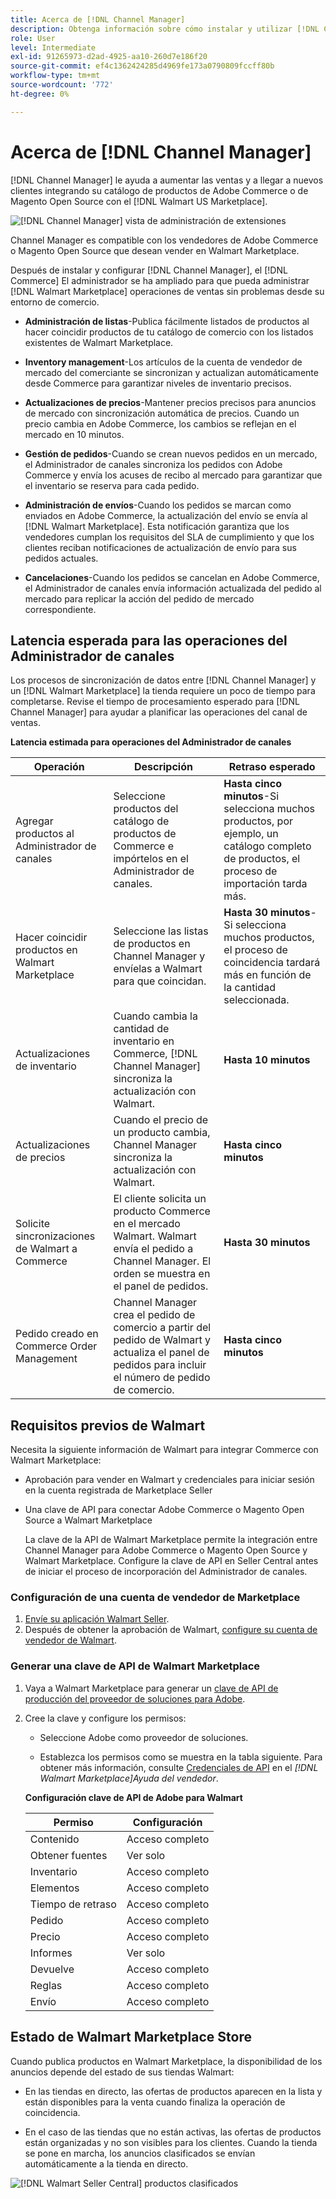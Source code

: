 ```yaml
---
title: Acerca de [!DNL Channel Manager]
description: Obtenga información sobre cómo instalar y utilizar [!DNL Channel Manager] para integrar las tiendas de Adobe Commerce y de Magento Open Source con mercados de terceros, y crear un canal de ventas para administrar las ofertas, los precios, el inventario y las ventas de Marketplace sin problemas desde el administrador de comercio.
role: User
level: Intermediate
exl-id: 91265973-d2ad-4925-aa10-260d7e186f20
source-git-commit: ef4c1362424285d4969fe173a0790809fccff80b
workflow-type: tm+mt
source-wordcount: '772'
ht-degree: 0%

---
```



# Acerca de [!DNL Channel Manager]

[!DNL Channel Manager] le ayuda a aumentar las ventas y a llegar a nuevos clientes integrando su catálogo de productos de Adobe Commerce o de Magento Open Source con el [!DNL Walmart US Marketplace].

![[!DNL Channel Manager] vista de administración de extensiones](assets/channel-manager-home.png)

Channel Manager es compatible con los vendedores de Adobe Commerce o Magento Open Source que desean vender en Walmart Marketplace.

Después de instalar y configurar [!DNL Channel Manager], el [!DNL Commerce] El administrador se ha ampliado para que pueda administrar [!DNL Walmart Marketplace] operaciones de ventas sin problemas desde su entorno de comercio.

* **Administración de listas**-Publica fácilmente listados de productos al hacer coincidir productos de tu catálogo de comercio con los listados existentes de Walmart Marketplace.

* **Inventory management**-Los artículos de la cuenta de vendedor de mercado del comerciante se sincronizan y actualizan automáticamente desde Commerce para garantizar niveles de inventario precisos.

* **Actualizaciones de precios**-Mantener precios precisos para anuncios de mercado con sincronización automática de precios. Cuando un precio cambia en Adobe Commerce, los cambios se reflejan en el mercado en 10 minutos.

* **Gestión de pedidos**-Cuando se crean nuevos pedidos en un mercado, el Administrador de canales sincroniza los pedidos con Adobe Commerce y envía los acuses de recibo al mercado para garantizar que el inventario se reserva para cada pedido.

* **Administración de envíos**-Cuando los pedidos se marcan como enviados en Adobe Commerce, la actualización del envío se envía al [!DNL Walmart Marketplace]. Esta notificación garantiza que los vendedores cumplan los requisitos del SLA de cumplimiento y que los clientes reciban notificaciones de actualización de envío para sus pedidos actuales.

* **Cancelaciones**-Cuando los pedidos se cancelan en Adobe Commerce, el Administrador de canales envía información actualizada del pedido al mercado para replicar la acción del pedido de mercado correspondiente.

## Latencia esperada para las operaciones del Administrador de canales

Los procesos de sincronización de datos entre [!DNL Channel Manager] y un [!DNL Walmart Marketplace] la tienda requiere un poco de tiempo para completarse. Revise el tiempo de procesamiento esperado para [!DNL Channel Manager] para ayudar a planificar las operaciones del canal de ventas.

**Latencia estimada para operaciones del Administrador de canales**

| **Operación** | **Descripción** | **Retraso esperado** |
|--------------------------------------------|-----------------------------------------------------------------------------------------------------------------------------------------------|------------------------------------------------------------------------------------------------------------------------------|
| Agregar productos al Administrador de canales | Seleccione productos del catálogo de productos de Commerce e impórtelos en el Administrador de canales. | **Hasta cinco minutos**-Si selecciona muchos productos, por ejemplo, un catálogo completo de productos, el proceso de importación tarda más. |
| Hacer coincidir productos en Walmart Marketplace | Seleccione las listas de productos en Channel Manager y envíelas a Walmart para que coincidan. | **Hasta 30 minutos**-Si selecciona muchos productos, el proceso de coincidencia tardará más en función de la cantidad seleccionada. |
| Actualizaciones de inventario | Cuando cambia la cantidad de inventario en Commerce, [!DNL Channel Manager] sincroniza la actualización con Walmart. | **Hasta 10 minutos** |
| Actualizaciones de precios | Cuando el precio de un producto cambia, Channel Manager sincroniza la actualización con Walmart. | **Hasta cinco minutos** |
| Solicite sincronizaciones de Walmart a Commerce | El cliente solicita un producto Commerce en el mercado Walmart. Walmart envía el pedido a Channel Manager. El orden se muestra en el panel de pedidos. | **Hasta 30 minutos** |
| Pedido creado en Commerce Order Management | Channel Manager crea el pedido de comercio a partir del pedido de Walmart y actualiza el panel de pedidos para incluir el número de pedido de comercio. | **Hasta cinco minutos** |

## Requisitos previos de Walmart

Necesita la siguiente información de Walmart para integrar Commerce con Walmart Marketplace:

* Aprobación para vender en Walmart y credenciales para iniciar sesión en la cuenta registrada de Marketplace Seller

* Una clave de API para conectar Adobe Commerce o Magento Open Source a Walmart Marketplace

   La clave de la API de Walmart Marketplace permite la integración entre Channel Manager para Adobe Commerce o Magento Open Source y Walmart Marketplace. Configure la clave de API en Seller Central antes de iniciar el proceso de incorporación del Administrador de canales.

### Configuración de una cuenta de vendedor de Marketplace

1. [Envíe su aplicación Walmart Seller](https://marketplace-apply.walmart.com/apply?id=0014M00001zivMpQAI).
2. Después de obtener la aprobación de Walmart, [configure su cuenta de vendedor de Walmart](https://sellerhelp.walmart.com/seller/s/guide?article=000008219).

### Generar una clave de API de Walmart Marketplace

1. Vaya a Walmart Marketplace para generar un [clave de API de producción del proveedor de soluciones para Adobe](https://developer.walmart.com/#preloginModal?redirectUri=https%3A%2F%2Fdeveloper.walmart.com%2Faccount%2FgenerateKey).

1. Cree la clave y configure los permisos:

   * Seleccione Adobe como proveedor de soluciones.

   * Establezca los permisos como se muestra en la tabla siguiente. Para obtener más información, consulte [Credenciales de API](https://sellerhelp.walmart.com/seller/s/guide?article=000006422) en el *[!DNL Walmart Marketplace]Ayuda del vendedor*.

   **Configuración clave de API de Adobe para Walmart**

   | **Permiso** | **Configuración** |
   |----------------|-------------|
   | Contenido | Acceso completo |
   | Obtener fuentes | Ver solo |
   | Inventario | Acceso completo |
   | Elementos | Acceso completo |
   | Tiempo de retraso | Acceso completo |
   | Pedido | Acceso completo |
   | Precio | Acceso completo |
   | Informes | Ver solo |
   | Devuelve | Acceso completo |
   | Reglas | Acceso completo |
   | Envío | Acceso completo |

## Estado de Walmart Marketplace Store

Cuando publica productos en Walmart Marketplace, la disponibilidad de los anuncios depende del estado de sus tiendas Walmart:

* En las tiendas en directo, las ofertas de productos aparecen en la lista y están disponibles para la venta cuando finaliza la operación de coincidencia.

* En el caso de las tiendas que no están activas, las ofertas de productos están organizadas y no son visibles para los clientes. Cuando la tienda se pone en marcha, los anuncios clasificados se envían automáticamente a la tienda en directo.


![[!DNL Walmart Seller Central] productos clasificados](assets/walmart-seller-central-staged.png)
